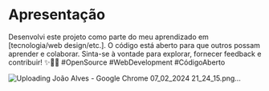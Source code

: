 # Apresentação
 Desenvolvi este projeto como parte do meu aprendizado em [tecnologia/web design/etc.]. O código está aberto para que outros possam aprender e colaborar. Sinta-se à vontade para explorar, fornecer feedback e contribuir! ✨👩‍💻 #OpenSource #WebDevelopment #CódigoAberto

![Uploading João Alves - Google Chrome 07_02_2024 21_24_15.png…]()
